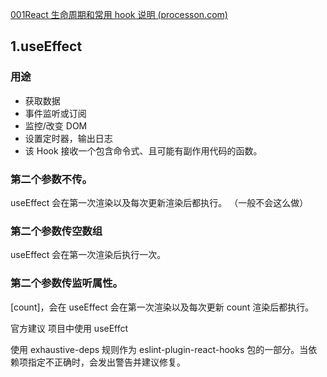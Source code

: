 

[001React 生命周期和常用 hook 说明 (processon.com)](https://www.processon.com/mindmap/631adc475653bb64a8e83878?tutorial=false)

## 1.useEffect

### 用途

- 获取数据
- 事件监听或订阅
- 监控/改变 DOM
- 设置定时器，输出日志
- 该 Hook 接收一个包含命令式、且可能有副作用代码的函数。

### 第二个参数不传。

useEffect 会在第一次渲染以及每次更新渲染后都执行。
（一般不会这么做）

### 第二个参数传空数组

useEffect 会在第一次渲染后执行一次。

### 第二个参数传监听属性。

[count]，会在 useEffect 会在第一次渲染以及每次更新 count 渲染后都执行。

官方建议
项目中使用 useEffct

使用 exhaustive-deps 规则作为 eslint-plugin-react-hooks 包的一部分。当依赖项指定不正确时，会发出警告并建议修复。
